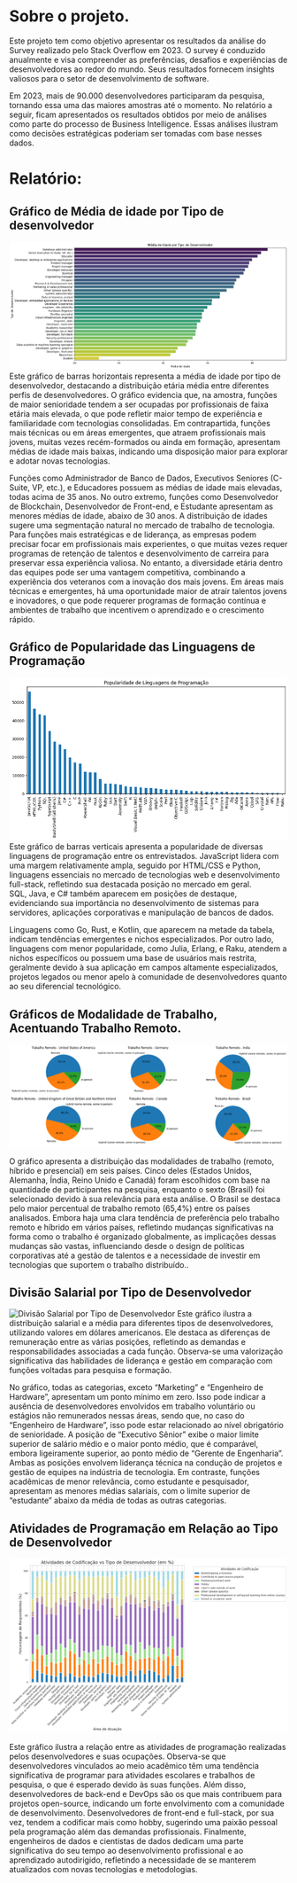 # Sobre o projeto.
Este projeto tem como objetivo apresentar os resultados da análise do Survey realizado pelo Stack Overflow em 2023. O survey é conduzido anualmente e visa compreender as preferências, desafios e experiências de desenvolvedores ao redor do mundo. Seus resultados fornecem insights valiosos para o setor de desenvolvimento de software.

Em 2023, mais de 90.000 desenvolvedores participaram da pesquisa, tornando essa uma das maiores amostras até o momento. No relatório a seguir, ficam apresentados os resultados obtidos por meio de análises como parte do processo de Business Intelligence. Essas análises ilustram como decisões estratégicas poderiam ser tomadas com base nesses dados.

# Relatório:
## Gráfico de Média de idade por Tipo de desenvolvedor
![Gráfico de Média de idade por Tipo de desenvolvedor](images/Media_Idade.png)
Este gráfico de barras horizontais representa a média de idade por tipo de desenvolvedor, destacando a distribuição etária média entre diferentes perfis de desenvolvedores. O gráfico evidencia que, na amostra, funções de maior senioridade tendem a ser ocupadas por profissionais de faixa etária mais elevada, o que pode refletir maior tempo de experiência e familiaridade com tecnologias consolidadas. Em contrapartida, funções mais técnicas ou em áreas emergentes, que atraem profissionais mais jovens, muitas vezes recém-formados ou ainda em formação, apresentam médias de idade mais baixas, indicando uma disposição maior para explorar e adotar novas tecnologias.  

Funções como Administrador de Banco de Dados, Executivos Seniores (C-Suite, VP, etc.), e Educadores possuem as médias de idade mais elevadas, todas acima de 35 anos. No outro extremo, funções como Desenvolvedor de Blockchain, Desenvolvedor de Front-end, e Estudante apresentam as menores médias de idade, abaixo de 30 anos.
A distribuição de idades sugere uma segmentação natural no mercado de trabalho de tecnologia. Para funções mais estratégicas e de liderança, as empresas podem precisar focar em profissionais mais experientes, o que muitas vezes requer programas de retenção de talentos e desenvolvimento de carreira para preservar essa experiência valiosa. No entanto, a diversidade etária dentro das equipes pode ser uma vantagem competitiva, combinando a experiência dos veteranos com a inovação dos mais jovens. Em áreas mais técnicas e emergentes, há uma oportunidade maior de atrair talentos jovens e inovadores, o que pode requerer programas de formação contínua e ambientes de trabalho que incentivem o aprendizado e o crescimento rápido.

## Gráfico de Popularidade das Linguagens de Programação
![Gráfico de Popularidade das Linguagens de Programação](images/Popularidade.png)
Este gráfico de barras verticais apresenta a popularidade de diversas linguagens de programação entre os entrevistados. JavaScript lidera com uma margem relativamente ampla, seguido por HTML/CSS e Python, linguagens essenciais no mercado de tecnologias web e desenvolvimento full-stack, refletindo sua destacada posição no mercado em geral.  
SQL, Java, e C# também aparecem em posições de destaque, evidenciando sua importância no desenvolvimento de sistemas para servidores, aplicações corporativas e manipulação de bancos de dados.  

Linguagens como Go, Rust, e Kotlin, que aparecem na metade da tabela, indicam tendências emergentes e nichos especializados. Por outro lado, linguagens com menor popularidade, como Julia, Erlang, e Raku, atendem a nichos específicos ou possuem uma base de usuários mais restrita, geralmente devido à sua aplicação em campos altamente especializados, projetos legados ou menor apelo à comunidade de desenvolvedores quanto ao seu diferencial tecnológico.

## Gráficos de Modalidade de Trabalho, Acentuando Trabalho Remoto.
![Gráficos de Modalidade de Trabalho, Acentuando Trabalho Remoto](images/trabalho_remoto.png)
  
O gráfico apresenta a distribuição das modalidades de trabalho (remoto, híbrido e presencial) em seis países. Cinco deles (Estados Unidos, Alemanha, Índia, Reino Unido e Canadá) foram escolhidos com base na quantidade de participantes na pesquisa, enquanto o sexto (Brasil) foi selecionado devido à sua relevância para esta análise. O Brasil se destaca pelo maior percentual de trabalho remoto (65,4%) entre os países analisados. Embora haja uma clara tendência de preferência pelo trabalho remoto e híbrido em vários países, refletindo mudanças significativas na forma como o trabalho é organizado globalmente, as implicações dessas mudanças são vastas, influenciando desde o design de políticas corporativas até a gestão de talentos e a necessidade de investir em tecnologias que suportem o trabalho distribuído..

## Divisão Salarial por Tipo de Desenvolvedor
![Divisão Salarial por Tipo de Desenvolvedor](images/Divisão_Salarial_por_Tipo_de_Desenvolvedor.png)
Este gráfico ilustra a distribuição salarial e a média para diferentes tipos de desenvolvedores, utilizando valores em dólares americanos. Ele destaca as diferenças de remuneração entre as várias posições, refletindo as demandas e responsabilidades associadas a cada função. Observa-se uma valorização significativa das habilidades de liderança e gestão em comparação com funções voltadas para pesquisa e formação.  


No gráfico, todas as categorias, exceto “Marketing” e “Engenheiro de Hardware”, apresentam um ponto mínimo em zero. Isso pode indicar a ausência de desenvolvedores envolvidos em trabalho voluntário ou estágios não remunerados nessas áreas, sendo que, no caso do “Engenheiro de Hardware”, isso pode estar relacionado ao nível obrigatório de senioridade. A posição de “Executivo Sênior” exibe o maior limite superior de salário médio e o maior ponto médio, que é comparável, embora ligeiramente superior, ao ponto médio de “Gerente de Engenharia”. Ambas as posições envolvem liderança técnica na condução de projetos e gestão de equipes na indústria de tecnologia. Em contraste, funções acadêmicas de menor relevância, como estudante e pesquisador, apresentam as menores médias salariais, com o limite superior de “estudante” abaixo da média de todas as outras categorias.

## Atividades de Programação em Relação ao Tipo de Desenvolvedor
![Atividades de Programação em Relação ao Tipo de Desenvolvedor](images/atividades.png)
  
Este gráfico ilustra a relação entre as atividades de programação realizadas pelos desenvolvedores e suas ocupações. Observa-se que desenvolvedores vinculados ao meio acadêmico têm uma tendência significativa de programar para atividades escolares e trabalhos de pesquisa, o que é esperado devido às suas funções. Além disso, desenvolvedores de back-end e DevOps são os que mais contribuem para projetos open-source, indicando um forte envolvimento com a comunidade de desenvolvimento. Desenvolvedores de front-end e full-stack, por sua vez, tendem a codificar mais como hobby, sugerindo uma paixão pessoal pela programação além das demandas profissionais. Finalmente, engenheiros de dados e cientistas de dados dedicam uma parte significativa do seu tempo ao desenvolvimento profissional e ao aprendizado autodirigido, refletindo a necessidade de se manterem atualizados com novas tecnologias e metodologias.


